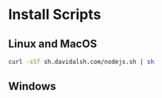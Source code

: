 # Install Scripts

## Linux and MacOS

```bash
curl -sSf sh.davidalsh.com/nodejs.sh | sh
```

## Windows